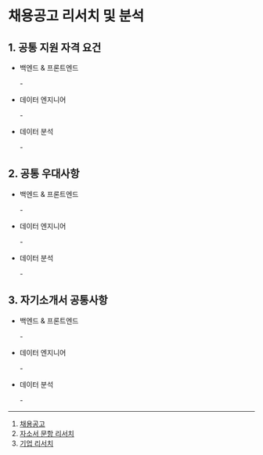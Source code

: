 # 채용공고 리서치 및 분석

## 1. 공통 지원 자격 요건

- 백엔드 & 프론트엔드

  \-

- 데이터 엔지니어

  \-

- 데이터 분석

  \-

## 2. 공통 우대사항

- 백엔드 & 프론트엔드

  \-

- 데이터 엔지니어

  \-

- 데이터 분석

  \-

## 3. 자기소개서 공통사항

- 백엔드 & 프론트엔드

  \-

- 데이터 엔지니어

  \-

- 데이터 분석

  \-

<hr>

1. [채용공고](recruitment.md)
2. [자소서 문항 리서치](resume.md)
3. [기업 리서치](co_research.md)

